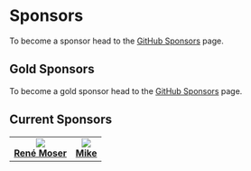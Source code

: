 # Sponsors

To become a sponsor head to the [GitHub Sponsors](https://github.com/sponsors/MasoniteFramework) page.

## Gold Sponsors

To become a gold sponsor head to the [GitHub Sponsors](https://github.com/sponsors/MasoniteFramework) page.

## Current Sponsors

|  |  |
| :-----------: | :-----------: |
| <div><img src="https://avatars.githubusercontent.com/u/23809?s=460&u=cbe03c9202707a14ba43e4e94898b208bbeb693d&v=4"></div> <div> <a href="https://github.com/resmo">**René Moser**</a></div> | <div><img src="https://avatars.githubusercontent.com/u/3219890?s=460&v=4"></div> <div> <a href="https://github.com/mkeneqa">**Mike**</a></div> |
 




